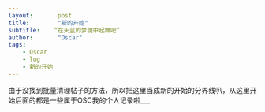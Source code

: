 ```yaml
---
layout:       post
title:        "新的开始"
subtitle:    “在天蓝的梦境中起舞吧”
author:       "Oscar"
tags:
    - Oscar
    - log
    - 新的开始
---
```


由于没找到批量清理帖子的方法，所以把这里当成新的开始的分界线叭，从这里开始后面的都是一些属于OSC我的个人记录啦___


<br>




